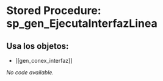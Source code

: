 # Stored Procedure: sp_gen_EjecutaInterfazLinea

## Usa los objetos:
- [[gen_conex_interfaz]]

*No code available.*

